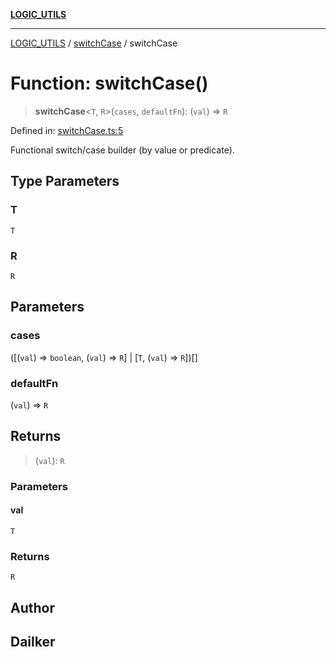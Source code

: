 [**LOGIC_UTILS**](../../README.md)

***

[LOGIC_UTILS](../../README.md) / [switchCase](../README.md) / switchCase

# Function: switchCase()

> **switchCase**\<`T`, `R`\>(`cases`, `defaultFn`): (`val`) => `R`

Defined in: [switchCase.ts:5](https://github.com/dailker/everyutil/blob/fd2dd910f5fc45d6a6fda4227f10403d6a5baee7/src/logic/switchCase.ts#L5)

Functional switch/case builder (by value or predicate).

## Type Parameters

### T

`T`

### R

`R`

## Parameters

### cases

(\[(`val`) => `boolean`, (`val`) => `R`\] \| \[`T`, (`val`) => `R`\])[]

### defaultFn

(`val`) => `R`

## Returns

> (`val`): `R`

### Parameters

#### val

`T`

### Returns

`R`

## Author

## Dailker
